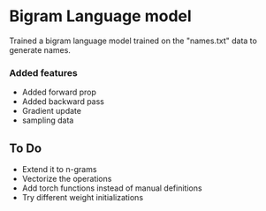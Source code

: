 # Bigram Language model 

Trained a bigram language model trained on the "names.txt" data to generate names.

### Added features

- Added forward prop
- Added backward pass
- Gradient update
- sampling data

## To Do

- Extend it to n-grams
- Vectorize the operations 
- Add torch functions instead of manual definitions
- Try different weight initializations

